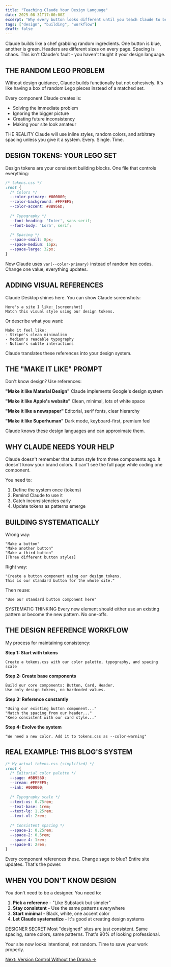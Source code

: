 ```yaml
---
title: "Teaching Claude Your Design Language"
date: 2025-08-31T17:00:00Z
excerpt: "Why every button looks different until you teach Claude to be consistent."
tags: ["design", "building", "workflow"]
draft: false
---
```


Claude builds like a chef grabbing random ingredients. One button is blue, another is green. Headers are different sizes on every page. Spacing is chaos. This isn't Claude's fault - you haven't taught it your design language.

## THE RANDOM LEGO PROBLEM

Without design guidance, Claude builds functionally but not cohesively. It's like having a box of random Lego pieces instead of a matched set.

Every component Claude creates is:
- Solving the immediate problem
- Ignoring the bigger picture
- Creating future inconsistency
- Making your site look amateur

<span class="context-label">THE REALITY</span> <span class="context-text">Claude will use inline styles, random colors, and arbitrary spacing unless you give it a system. Every. Single. Time.</span>

## DESIGN TOKENS: YOUR LEGO SET

Design tokens are your consistent building blocks. One file that controls everything:

```css
/* tokens.css */
:root {
  /* Colors */
  --color-primary: #000000;
  --color-background: #FFFEF5;
  --color-accent: #8B956D;
  
  /* Typography */
  --font-heading: 'Inter', sans-serif;
  --font-body: 'Lora', serif;
  
  /* Spacing */
  --space-small: 8px;
  --space-medium: 16px;
  --space-large: 32px;
}
```

Now Claude uses `var(--color-primary)` instead of random hex codes. Change one value, everything updates.

## ADDING VISUAL REFERENCES

Claude Desktop shines here. You can show Claude screenshots:

```
Here's a site I like: [screenshot]
Match this visual style using our design tokens.
```

Or describe what you want:

```
Make it feel like:
- Stripe's clean minimalism
- Medium's readable typography  
- Notion's subtle interactions
```

Claude translates these references into your design system.

## THE "MAKE IT LIKE" PROMPT

Don't know design? Use references:

**"Make it like Material Design"**
Claude implements Google's design system

**"Make it like Apple's website"**
Clean, minimal, lots of white space

**"Make it like a newspaper"**
Editorial, serif fonts, clear hierarchy

**"Make it like Superhuman"**
Dark mode, keyboard-first, premium feel

Claude knows these design languages and can approximate them.

## WHY CLAUDE NEEDS YOUR HELP

Claude doesn't remember that button style from three components ago. It doesn't know your brand colors. It can't see the full page while coding one component.

You need to:
1. Define the system once (tokens)
2. Remind Claude to use it
3. Catch inconsistencies early
4. Update tokens as patterns emerge

## BUILDING SYSTEMATICALLY

Wrong way:
```
"Make a button"
"Make another button"
"Make a third button"
[Three different button styles]
```

Right way:
```
"Create a button component using our design tokens.
This is our standard button for the whole site."
```

Then reuse:
```
"Use our standard button component here"
```

<span class="context-label">SYSTEMATIC THINKING</span> <span class="context-text">Every new element should either use an existing pattern or become the new pattern. No one-offs.</span>

## THE DESIGN REFERENCE WORKFLOW

My process for maintaining consistency:

**Step 1: Start with tokens**
```
Create a tokens.css with our color palette, typography, and spacing scale
```

**Step 2: Create base components**
```
Build our core components: Button, Card, Header.
Use only design tokens, no hardcoded values.
```

**Step 3: Reference constantly**
```
"Using our existing button component..."
"Match the spacing from our header..."
"Keep consistent with our card style..."
```

**Step 4: Evolve the system**
```
"We need a new color. Add it to tokens.css as --color-warning"
```

## REAL EXAMPLE: THIS BLOG'S SYSTEM

```css
/* My actual tokens.css (simplified) */
:root {
  /* Editorial color palette */
  --sage: #8B956D;
  --cream: #FFFEF5;
  --ink: #000000;
  
  /* Typography scale */
  --text-xs: 0.75rem;
  --text-base: 1rem;
  --text-lg: 1.25rem;
  --text-xl: 2rem;
  
  /* Consistent spacing */
  --space-1: 0.25rem;
  --space-2: 0.5rem;
  --space-4: 1rem;
  --space-8: 2rem;
}
```

Every component references these. Change sage to blue? Entire site updates. That's the power.

## WHEN YOU DON'T KNOW DESIGN

You don't need to be a designer. You need to:

1. **Pick a reference** - "Like Substack but simpler"
2. **Stay consistent** - Use the same patterns everywhere
3. **Start minimal** - Black, white, one accent color
4. **Let Claude systematize** - It's good at creating design systems

<span class="context-label">DESIGNER SECRET</span> <span class="context-text">Most "designed" sites are just consistent. Same spacing, same colors, same patterns. That's 90% of looking professional.</span>

Your site now looks intentional, not random. Time to save your work properly.

[Next: Version Control Without the Drama →](/posts/version-control-without-drama)